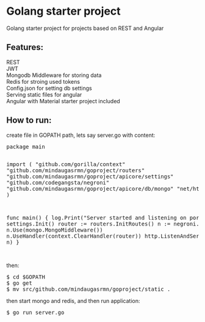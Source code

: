 <h1>Golang starter project</h1>
Golang starter project for projects based on REST and Angular
<br />
<h2>Features:</h2>
REST<br />
JWT<br />
Mongodb Middleware for storing data<br />
Redis for stroing used tokens<br />
Config.json for setting db settings<br />
Serving static files for angular<br />
Angular with Material starter project included<br />

<h2>How to run:</h2>
create file in GOPATH path, lets say server.go with content:
<pre>
package main

import (
    "github.com/gorilla/context"
    "github.com/mindaugasrmn/goproject/routers"
    "github.com/mindaugasrmn/goproject/apicore/settings"
    "github.com/codegangsta/negroni"
    "github.com/mindaugasrmn/goproject/apicore/db/mongo"
    "net/http"
    "log"
)

func main() {
    log.Print("Server started and listening on port 5000")
    settings.Init()
    router := routers.InitRoutes()
    n := negroni.Classic()
    n.Use(mongo.MongoMiddleware())
    n.UseHandler(context.ClearHandler(router))
    http.ListenAndServe(":5000", n)
}


</pre>

then:
<pre>
$ cd $GOPATH
$ go get
$ mv src/github.com/mindaugasrmn/goproject/static .
</pre>

then start mongo and redis, and then run application:
<pre>
$ go run server.go
</pre>


